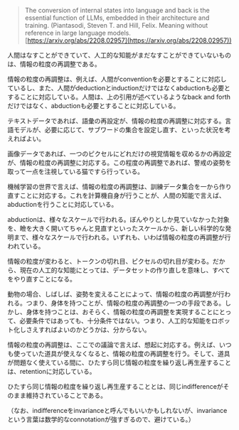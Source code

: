 > The conversion of internal states into language and back is the essential function of LLMs, embedded in their architecture and training. (Piantasodi, Steven T. and Hill, Felix. Meaning without reference in large language models. [https://arxiv.org/abs/2208.02957](https://arxiv.org/abs/2208.02957))

人間はなすことができていて、人工的な知能がまだなすことができていないものは、情報の粒度の再調整である。

情報の粒度の再調整は、例えば、人間がconventionを必要とすることに対応しているし、また、人間がdeductionとinductionだけではなくabductionも必要とすることに対応している。人間は、上の引用が述べているようなback and forthだけではなく、abductionも必要とすることに対応している。

テキストデータであれば、語彙の再設定が、情報の粒度の再調整に対応する。言語モデルが、必要に応じて、サブワードの集合を設定し直す、といった状況を考えればよい。

画像データであれば、一つのピクセルにどれだけの視覚情報を収めるかの再設定が、情報の粒度の再調整に対応する。この程度の再調整であれば、警戒の姿勢を取って一点を注視している猫ですら行っている。

機械学習の世界で言えば、情報の粒度の再調整は、訓練データ集合を一から作り直すことに対応する。これを計算機自身が行うことが、人間の知能で言えば、abductionを行うことに対応している。

abductionは、様々なスケールで行われる。ぼんやりとしか見ていなかった対象を、瞼を大きく開いてちゃんと見直すといったスケールから、新しい科学的な発明まで、様々なスケールで行われる。いずれも、いわば情報の粒度の再調整が行われている。

情報の粒度が変わると、トークンの切れ目、ピクセルの切れ目が変わる。だから、現在の人工的な知能にとっては、データセットの作り直しを意味し、すべてをやり直すことになる。

動物の場合、しばしば、姿勢を変えることによって、情報の粒度の再調整が行われる。つまり、身体を持つことが、情報の粒度の再調整の一つの手段である。しかし、身体を持つことは、おそらく、情報の粒度の再調整を実現することにとって、必要条件ではあっても、十分条件ではない。つまり、人工的な知能をロボット化しさえすればよいのかどうかは、分からない。

情報の粒度の再調整は、ここでの議論で言えば、想起に対応する。例えば、いつも使っていた道具が使えなくなると、情報の粒度の再調整を行う。そして、道具が問題なく使えている間に、ひたすら同じ情報の粒度を繰り返し再生産することは、retentionに対応している。

ひたすら同じ情報の粒度を繰り返し再生産することとは、同じindifferenceがそのまま維持されていることである。

（なお、indifferenceをinvarianceと呼んでもいいかもしれないが、invarianceという言葉は数学的なconnotationが強すぎるので、避けている。）
